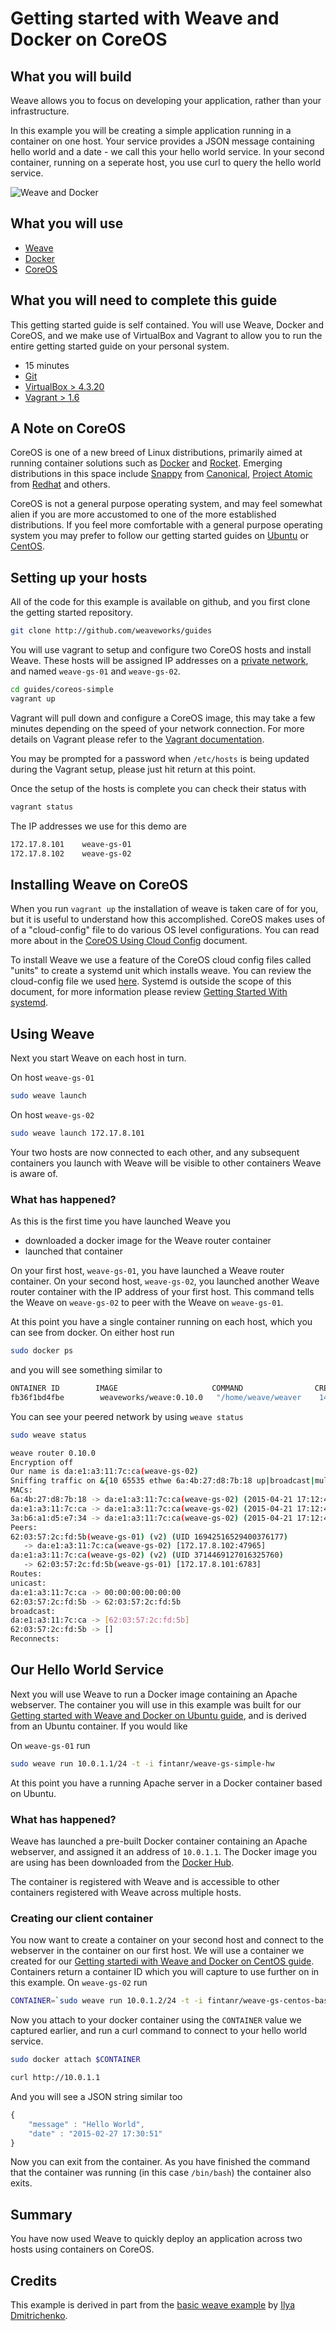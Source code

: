 # Getting started with Weave and Docker on CoreOS #

## What you will build ##

Weave allows you to focus on developing your application, rather than your infrastructure.

In this example you will be creating a simple application running in a container on one host. Your service provides a JSON message containing hello world and a date - we call this your hello world service. In your second container, running on a seperate host, you use curl to query the hello world service.

![Weave and Docker](https://github.com/weaveworks/guides/blob/master/ubuntu-simple/Simple_Weave.png)

## What you will use ##

* [Weave](http://weave.works)
* [Docker](http://docker.com)
* [CoreOS](http://coreos.com)

## What you will need to complete this guide ##

This getting started guide is self contained. You will use Weave, Docker and CoreOS, and we make use of VirtualBox and Vagrant to allow you to run the entire getting started guide on your personal system.

* 15 minutes
* [Git](http://git-scm.com/downloads)
* [VirtualBox > 4.3.20](https://www.virtualbox.org/wiki/Downloads)
* [Vagrant > 1.6](https://docs.vagrantup.com/v2/installation/index.html)


## A Note on CoreOS ##

CoreOS is one of a new breed of Linux distributions, primarily aimed at running container solutions such as 
[Docker](http://docker.com) and [Rocket](https://github.com/coreos/rocket). Emerging distributions in this space include
[Snappy](https://developer.ubuntu.com/en/snappy/) from [Canonical](http://canonical.com), [Project Atomic](http://www.projectatomic.io/) from [Redhat](http://redhat.com) and others.

CoreOS is not a general purpose operating system, and may feel somewhat alien if you are more accustomed to 
one of the more established distributions. If you feel more comfortable with a general purpose operating system 
you may prefer to follow our getting started guides on [Ubuntu](https://github.com/weaveworks/guides/blob/master/ubuntu-simple/README.md) or [CentOS](https://github.com/weaveworks/guides/blob/master/centos-simple/README.md).

## Setting up your hosts ##

All of the code for this example is available on github, and you first clone the getting started repository.

```bash
git clone http://github.com/weaveworks/guides
```

You will use vagrant to setup and configure two CoreOS hosts and install Weave. These hosts will be assigned IP addresses on a [private network](http://en.wikipedia.org/wiki/Private%5Fnetwork), and named `weave-gs-01` and `weave-gs-02`.

```bash
cd guides/coreos-simple
vagrant up
```

Vagrant will pull down and configure a CoreOS image, this may take a few minutes depending on  the speed of your network connection. For more details on Vagrant please refer to the [Vagrant documentation](http://vagrantup.com).

You may be prompted for a password when `/etc/hosts` is being updated during the Vagrant setup, please just hit return at this point.

Once the setup of the hosts is complete you can check their status with

```bash
vagrant status
```

The IP addresses we use for this demo are

```bash
172.17.8.101 	weave-gs-01
172.17.8.102 	weave-gs-02
```

## Installing Weave on CoreOS ##

When you run `vagrant up` the installation of weave is taken care of for you, but it is useful to understand
how this accomplished. CoreOS makes uses of of a "cloud-config" file to do various OS level configurations. You can 
read more about in the [CoreOS Using Cloud Config](https://coreos.com/docs/cluster-management/setup/cloudinit-cloud-config/)
document. 

To install Weave we use a feature of the CoreOS cloud config files called "units" to create a systemd unit which
installs weave. You can review the cloud-config file we used [here](https://github.com/weaveworks/guides/blob/master/coreos-simple/user-data). Systemd is outside the scope of this document, for more information please review [Getting Started With
systemd](https://coreos.com/docs/launching-containers/launching/getting-started-with-systemd/).     
 
## Using Weave ##

Next you start Weave on each host in turn.

On host `weave-gs-01`

```bash
sudo weave launch
```

On host `weave-gs-02`

```bash
sudo weave launch 172.17.8.101
```

Your two hosts are now connected to each other, and any subsequent containers you launch with Weave will be visible to other containers Weave is aware of.

### What has happened? ###

As this is the first time you have launched Weave you

* downloaded a docker image for the Weave router container
* launched that container

On your first host, `weave-gs-01`, you have launched a Weave router container. On your second host, `weave-gs-02`, you launched another Weave router container with the IP address of your first host. This command tells the Weave on `weave-gs-02` to peer with the Weave on `weave-gs-01`.

At this point you have a single container running on each host, which you can see from docker. On either host run

```bash
sudo docker ps
```

and you will see something similar to

```bash
ONTAINER ID        IMAGE                     COMMAND                CREATED             STATUS              PORTS                                            NAMES
fb36f1bd4fbe        weaveworks/weave:0.10.0   "/home/weave/weaver    14 seconds ago      Up 14 seconds       0.0.0.0:6783->6783/tcp, 0.0.0.0:6783->6783/udp   weave   
```
You can see your peered network by using `weave status`

```bash
sudo weave status
```
```bash
weave router 0.10.0
Encryption off
Our name is da:e1:a3:11:7c:ca(weave-gs-02)
Sniffing traffic on &{10 65535 ethwe 6a:4b:27:d8:7b:18 up|broadcast|multicast}
MACs:
6a:4b:27:d8:7b:18 -> da:e1:a3:11:7c:ca(weave-gs-02) (2015-04-21 17:12:45.822547728 +0000 UTC)
da:e1:a3:11:7c:ca -> da:e1:a3:11:7c:ca(weave-gs-02) (2015-04-21 17:12:45.822675947 +0000 UTC)
3a:b6:a1:d5:e7:34 -> da:e1:a3:11:7c:ca(weave-gs-02) (2015-04-21 17:12:45.874775196 +0000 UTC)
Peers:
62:03:57:2c:fd:5b(weave-gs-01) (v2) (UID 16942516529400376177)
   -> da:e1:a3:11:7c:ca(weave-gs-02) [172.17.8.102:47965]
da:e1:a3:11:7c:ca(weave-gs-02) (v2) (UID 3714469127016325760)
   -> 62:03:57:2c:fd:5b(weave-gs-01) [172.17.8.101:6783]
Routes:
unicast:
da:e1:a3:11:7c:ca -> 00:00:00:00:00:00
62:03:57:2c:fd:5b -> 62:03:57:2c:fd:5b
broadcast:
da:e1:a3:11:7c:ca -> [62:03:57:2c:fd:5b]
62:03:57:2c:fd:5b -> []
Reconnects:
```

## Our Hello World Service ##

Next you will use Weave to run a Docker image containing an Apache webserver. The container you will use
in this example was built for our [Getting started with Weave and Docker on Ubuntu guide](), and is derived 
from an Ubuntu container. If you would like  

On `weave-gs-01` run

```bash
sudo weave run 10.0.1.1/24 -t -i fintanr/weave-gs-simple-hw
```

At this point you have a running Apache server in a Docker container based on Ubuntu.

### What has happened?

Weave has launched a pre-built Docker container containing an Apache webserver, and assigned it an address of `10.0.1.1`. The Docker image you are using has been downloaded from the [Docker Hub](https://hub.docker.com/).

The container is registered with Weave and is accessible to other containers registered with Weave across multiple hosts.

### Creating our client container

You now want to create a container on your second host and connect to the webserver in the container on our first host. 
We will use a container we created for our [Getting startedi with Weave and Docker on CentOS guide](). Containers return a container ID which you will capture to use further on in this example. On `weave-gs-02` run

```bash
CONTAINER=`sudo weave run 10.0.1.2/24 -t -i fintanr/weave-gs-centos-bash`
```

Now you attach to your docker container using the `CONTAINER` value we captured earlier, and run a curl command to connect to your hello world service.

```bash
sudo docker attach $CONTAINER
```

```bash
curl http://10.0.1.1
```

And you will see a JSON string similar too

```javascript
{
    "message" : "Hello World",
    "date" : "2015-02-27 17:30:51"
}
```

Now you can exit from the container. As you have finished the command that the container was running (in this case `/bin/bash`) the container also exits.

## Summary ##

You have now used Weave to quickly deploy an application across two hosts using containers on CoreOS.

## Credits ##

This example is derived in part from the [basic weave example](https://github.com/errordeveloper/weave-demos/tree/master/basic-weave-example) by [Ilya Dmitrichenko](http://github.com/errordeveloper).

